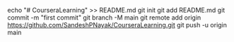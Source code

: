 echo "# CourseraLearning" >> README.md
git init
git add README.md
git commit -m "first commit"
git branch -M main
git remote add origin https://github.com/SandeshPNayak/CourseraLearning.git
git push -u origin main
